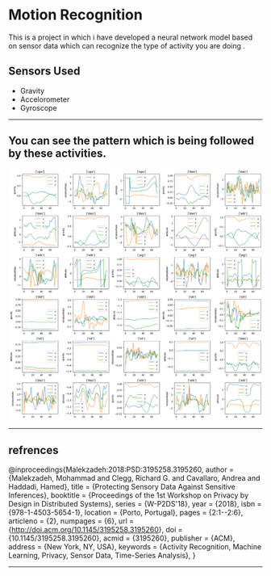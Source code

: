 # Motion Recognition

This is a project in which i have developed a neural network model based on sensor data which can recognize the type of activity you are doing .

## Sensors Used

* Gravity
* Accelorometer
* Gyroscope

--------

You can see the pattern which is being followed by these activities.
----
![Image](https://github.com/ravindra-pandey/machine_learning_projects/blob/main/repo_images/motion_recognition_graph.png?raw=true)

--------

## refrences

@inproceedings{Malekzadeh:2018:PSD:3195258.3195260,
author = {Malekzadeh, Mohammad and Clegg, Richard G. and Cavallaro, Andrea and Haddadi, Hamed},
title = {Protecting Sensory Data Against Sensitive Inferences},
booktitle = {Proceedings of the 1st Workshop on Privacy by Design in Distributed Systems},
series = {W-P2DS'18},
year = {2018},
isbn = {978-1-4503-5654-1},
location = {Porto, Portugal},
pages = {2:1--2:6},
articleno = {2},
numpages = {6},
url = {<http://doi.acm.org/10.1145/3195258.3195260>},
doi = {10.1145/3195258.3195260},
acmid = {3195260},
publisher = {ACM},
address = {New York, NY, USA},
keywords = {Activity Recognition, Machine Learning, Privacy, Sensor Data, Time-Series Analysis},
}

---
